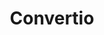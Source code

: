---
codehost: https://github.com/convertio
logohandle: convertioco
sort: convertio
title: Convertio
website: https://convertio.co/
---